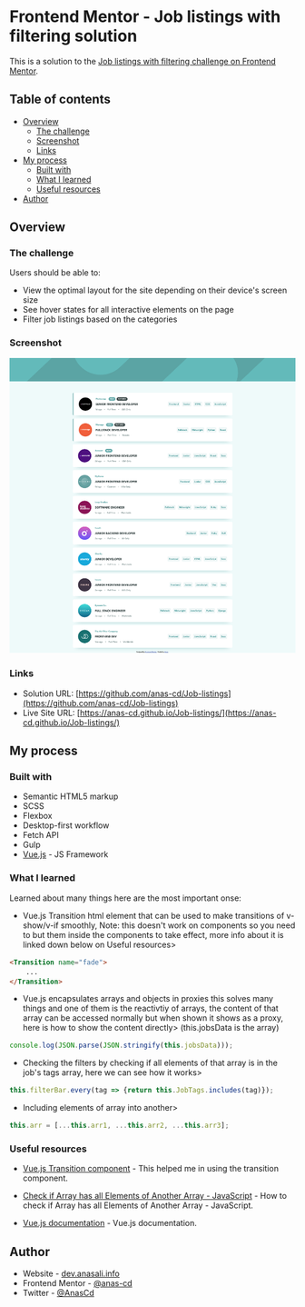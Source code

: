 # Frontend Mentor - Job listings with filtering solution

This is a solution to the [Job listings with filtering challenge on Frontend Mentor](https://www.frontendmentor.io/challenges/job-listings-with-filtering-ivstIPCt).

## Table of contents

- [Overview](#overview)
  - [The challenge](#the-challenge)
  - [Screenshot](#screenshot)
  - [Links](#links)
- [My process](#my-process)
  - [Built with](#built-with)
  - [What I learned](#what-i-learned)
  - [Useful resources](#useful-resources)
- [Author](#author)

## Overview

### The challenge

Users should be able to:

- View the optimal layout for the site depending on their device's screen size
- See hover states for all interactive elements on the page
- Filter job listings based on the categories

### Screenshot

![](./images/finished.png)

### Links

- Solution URL: [https://github.com/anas-cd/Job-listings](https://github.com/anas-cd/Job-listings)
- Live Site URL: [https://anas-cd.github.io/Job-listings/](https://anas-cd.github.io/Job-listings/)

## My process

### Built with

- Semantic HTML5 markup
- SCSS
- Flexbox
- Desktop-first workflow
- Fetch API
- Gulp
- [Vue.js](https://vuejs.org/) - JS Framework

### What I learned

Learned about many things here are the most important onse: 

- Vue.js Transition html element that can be used to make transitions of v-show/v-if smoothly, Note: this doesn't work on components so you need to but them inside the components to take effect, more info about it is linked down below on Useful resources> 
```html
<Transition name="fade">
    ...
</Transition>
```

- Vue.js encapsulates arrays and objects in proxies this solves many things and one of them is the reactivtiy of arrays, the content of that array can be accessed normally but when shown it shows as a proxy, here is how to show the content directly> (this.jobsData is the array) 

```js
console.log(JSON.parse(JSON.stringify(this.jobsData))); 
```

- Checking the filters by checking if all elements of that array is in the job's tags array, here we can see how it works> 
```js
this.filterBar.every(tag => {return this.JobTags.includes(tag)}); 
```

- Including elements of array into another> 
```js
this.arr = [...this.arr1, ...this.arr2, ...this.arr3];
```

### Useful resources

- [Vue.js Transition component](https://vuejs.org/guide/built-ins/transition.html#the-transition-component) - This helped me in using the transition component.

- [Check if Array has all Elements of Another Array - JavaScript](https://bobbyhadz.com/blog/javascript-check-if-array-contains-all-elements-another-array) - How to check if Array has all Elements of Another Array - JavaScript.

- [Vue.js documentation](https://vuejs.org/guide/introduction.html) - Vue.js documentation.


## Author
- Website - [dev.anasali.info](https://dev.anasali.info/)
- Frontend Mentor - [@anas-cd](https://www.frontendmentor.io/profile/anas-cd)
- Twitter - [@AnasCd](https://twitter.com/AnasCd)
